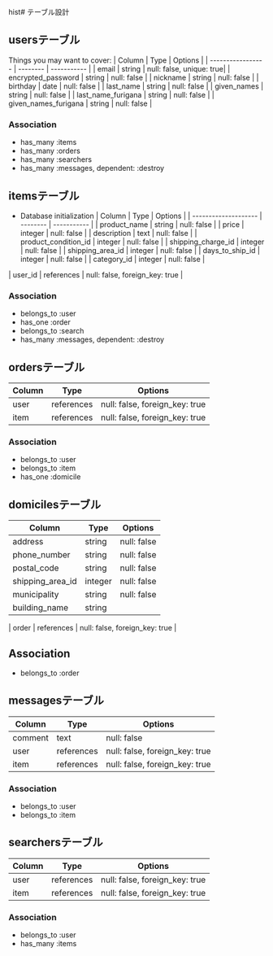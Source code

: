 hist# テーブル設計

## usersテーブル

Things you may want to cover:
| Column             | Type     | Options     |
| -----------------  | -------- | ----------- |
| email              | string   | null: false, unique: true|
| encrypted_password | string   | null: false |
| nickname           | string   | null: false |
| birthday           | date     | null: false |
| last_name          | string   | null: false |
| given_names        | string   | null: false |
| last_name_furigana | string   | null: false |
| given_names_furigana | string   | null: false |

### Association
- has_many :items
- has_many :orders
- has_many :searchers
- has_many :messages, dependent: :destroy

## itemsテーブル

* Database initialization
| Column               | Type     | Options     |
| -------------------- | -------- | ----------- |
| product_name         | string   | null: false |
| price                | integer  | null: false |
| description          | text     | null: false |
| product_condition_id | integer  | null: false | 
| shipping_charge_id   | integer  | null: false |
| shipping_area_id     | integer  | null: false |
| days_to_ship_id      | integer  | null: false |
| category_id          | integer  | null: false |

| user_id              | references  | null: false, foreign_key: true |

### Association
- belongs_to :user
- has_one :order
- belongs_to :search
- has_many :messages, dependent: :destroy

## ordersテーブル

| Column    | Type       | Options     |
| --------- | ---------- | ----------- |
| user      | references | null: false, foreign_key: true |
| item      | references | null: false, foreign_key: true |

### Association
- belongs_to :user
- belongs_to :item
- has_one :domicile

## domicilesテーブル

| Column           | Type       | Options     |
| ---------------- | ---------- | ----------- |
| address          | string     | null: false |
| phone_number     | string     | null: false |
| postal_code      | string     | null: false |
| shipping_area_id | integer    | null: false |
| municipality     | string     | null: false |
| building_name    | string     |

| order          | references | null: false, foreign_key: true |

## Association
- belongs_to :order




## messagesテーブル
| Column    | Type           | Options                        |
| --------- | -------------- | ------------------------------ |
| comment   | text           | null: false                    |
| user      | references     | null: false, foreign_key: true |
| item      | references     | null: false, foreign_key: true |

### Association
- belongs_to :user
- belongs_to :item


## searchersテーブル
| Column    | Type           | Options                        |
| --------- | -------------- | ------------------------------ |
| user      | references     | null: false, foreign_key: true |
| item      | references     | null: false, foreign_key: true |

### Association
- belongs_to :user
- has_many :items


